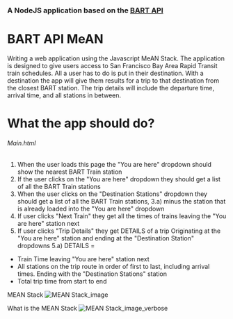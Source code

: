 ### A NodeJS application based on the [BART API](http://api.bart.gov/docs/overview/index.aspx)
# BART API MeAN

Writing a web application using the Javascript MeAN Stack. The application is designed to give users access to San Francisco Bay Area Rapid Transit train schedules. All a user has to do is put in their destination. With a destination the app will give them results for a trip to that destination from the closest BART station. The trip details will include the departure time, arrival time, and all stations in between.

# What the app should do?

###### Main.html
1) When the user loads this page the "You are here" dropdown should show the nearest BART Train station
2) If the user clicks on the "You are here" dropdown they should get a list of all the BART Train stations
3) When the user clicks on the "Destination Stations" dropdown they should get a list of all the BART Train stations, 
3.a) minus the station that is already loaded into the "You are here" dropdown
4) If user clicks "Next Train" they get all the times of trains leaving the "You are here" station next
5) If user clicks "Trip Details" they get DETAILS of a trip Originating at the "You are here" station and ending at the "Destination Station" dropdowns
5.a) DETAILS = 
- Train Time leaving "You are here" station next
- All stations on the trip route in order of first to last, including arrival times. Ending with the "Destination Stations" station
- Total trip time from start to end

MEAN Stack ![MEAN Stack_image](https://upload.wikimedia.org/wikipedia/commons/b/b1/Meanstack-624x250.jpg)



What is the MEAN Stack ![MEAN Stack_image_verbose](http://amartam.com/images/mean2.png)